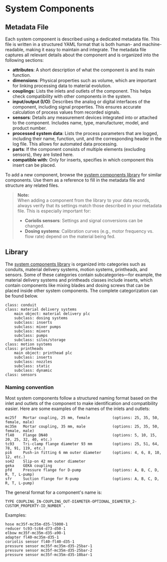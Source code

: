 # System Components

## Metadata File

Each system component is described using a dedicated metadata file. This file is written in a structured YAML format that is both human- and machine-readable, making it easy to maintain and integrate. The metadata file captures all relevant details about the component and is organized into the following sections:

- **attributes**: A short description of what the component is and its main function.
- **dimensions**: Physical properties such as volume, which are important for linking processing data to material evolution.
- **couplings**: Lists the inlets and outlets of the component. This helps check compatibility with other components in the system.
- **input/output (I/O)**: Describes the analog or digital interfaces of the component, including signal properties. This ensures accurate calculation of process values from recorded signals.
- **sensors**: Details any measurement devices integrated into or attached to the component. Includes name, type, manufacturer, model, and product number.
- **processed system data**: Lists the process parameters that are logged, including their name, function, unit, and the corresponding header in the log file. This allows for automated data processing.
- **parts**: If the component consists of multiple elements (excluding sensors), they are listed here. 
- **compatible with**: Only for inserts, specifies in which component this insert can be placed.

To add a new component, browse the [system components library](/src/libraries/system_components) for similar components. Use them as a reference to fill in the metadata file and structure any related files.

> **Note:**  
> When adding a component from the library to your data records, always verify that its settings match those described in your metadata file. This is especially important for:
> - **Coriolis sensors**: Settings and signal conversions can be changed.
> - **Dosing systems**: Calibration curves (e.g., motor frequency vs. flow rate) depend on the material being fed.

## Library

The [system components library](/src/libraries/system_components) is organized into categories such as conduits, material delivery systems, motion systems, printheads, and sensors. Some of these categories contain subcategories—for example, the material delivery systems and printheads classes include inserts, which contain components like mixing blades and dosing screws that can be placed inside other system components. The complete categorization can be found below. 

```
class: conduit
class: material delivery systems
    main object: material delivery plc
    subclass: dosing systems
    subclass: inserts
    subclass: mixer pumps
    subclass: mixers
    subclass: pumps
    subclass: silos/storage
class: motion systems
class: printheads
    main object: printhead plc
    subclass: inserts
    subclass: nozzles
    subclass: static
    subclass: dynamic
class: sensors
```

### Naming convention

Most system components follow a structured naming format based on the inlet and outlets of the component to make identification and compatibility easier. Here are some examples of the names of the inlets and outlets:

```
mc25f   Mortar coupling, 25 mm, female          (options: 25, 35, 50, female, male)
mc35m   Mortar coupling, 35 mm, male            (options: 25, 35, 50, female, male)
fl40    Flange DN40                             (options: 5, 10, 15, 20, 25, 32, 40, etc.)
tc93    Tri-clamp flange diameter 93 mm         (options: 25, 51, 64, 78, 91, 119, etc.)
pi6     Push-in fitting 6 mm outer diameter     (options: 4, 6, 8, 10, 12, etc.)
so42    Slip-on 42 mm outer diameter
geka    GEKA coupling
pfd     Pressure flange for D-pump              (options: A, B, C, D, R, T, L-pump)
sfr     Suction flange for R-pump               (options: A, B, C, D, R, T, L-pump)
```

The general format for a component's name is: 

```
TYPE COUPLING_IN-COUPLING_OUT-DIAMETER-OPTIONAL_DIAMETER_2-CUSTOM_PROPERTY-ID_NUMBER`. 
```
 
Examples:

```
hose mc35f-mc35m-d35-l5000-1
reducer tc93-tc64-d73-d50-1
elbow mc35f-mc35m-d35-a90-1
adapter fl40-mc35m-d35-1
coriolis sensor fl40-fl40-d35-1
pressure sensor mc35f-mc35m-d35-25bar-1
pressure sensor mc35f-mc35m-d35-25bar-2
pressure sensor mc35f-mc35m-d35-10bar-1
```
